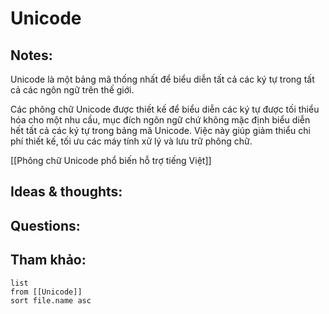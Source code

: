 # Unicode

## Notes:
Unicode là một bảng mã thống nhất để biểu diễn tất cả các ký tự trong tất cả các ngôn ngữ trên thế giới.

Các phông chữ Unicode được thiết kế để biểu diễn các ký tự được tối thiểu hóa cho một nhu cầu, mục đích ngôn ngữ chứ không mặc định biểu diễn hết tất cả các ký tự trong bảng mã Unicode. Việc này giúp giảm thiểu chi phí thiết kế, tối ưu các máy tính xử lý và lưu trữ phông chữ. 

[[Phông chữ Unicode phổ biến hỗ trợ tiếng Việt]]

## Ideas & thoughts:

## Questions:


## Tham khảo:
```dataview
list
from [[Unicode]]
sort file.name asc
```